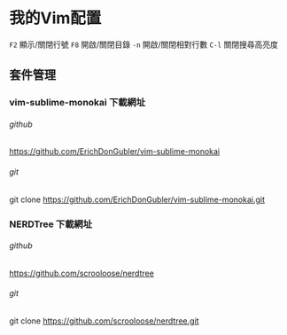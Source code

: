 # 我的Vim配置

`F2` 顯示/關閉行號
`F8` 開啟/關閉目錄
`-n` 開啟/關閉相對行數
`C-l` 關閉搜尋高亮度


## 套件管理

### vim-sublime-monokai 下載網址
###### github
https://github.com/ErichDonGubler/vim-sublime-monokai
###### git
git clone https://github.com/ErichDonGubler/vim-sublime-monokai.git
### NERDTree 下載網址
###### github
https://github.com/scrooloose/nerdtree
###### git
git clone https://github.com/scrooloose/nerdtree.git
